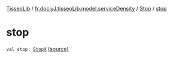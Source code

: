 [TisseoLib](../../index.md) / [fr.docjyJ.tisseoLib.model.serviceDensity](../index.md) / [Stop](index.md) / [stop](./stop.md)

# stop

`val stop: `[`StopX`](../-stop-x/index.md) [(source)](https://github.com/docjyJ/TisseoLib/tree/master/src/main/kotlin/fr/docjyJ/tisseoLib/model/serviceDensity/Stop.kt#L8)